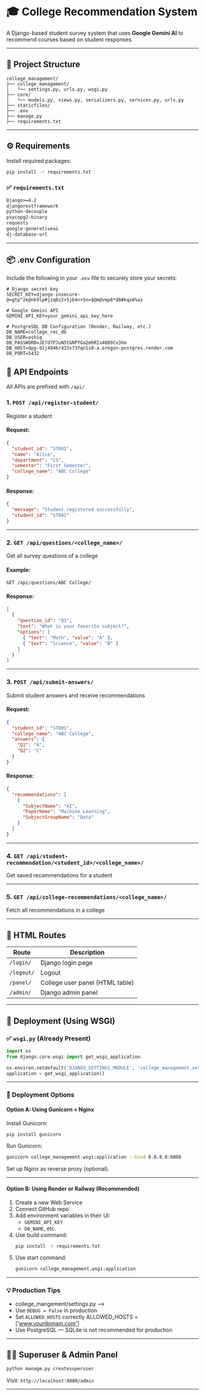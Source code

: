 
# 🎓 College Recommendation System

A Django-based student survey system that uses **Google Gemini AI** to recommend courses based on student responses.

---

## 📁 Project Structure

```
college_management/
├── college_management/
│   └── settings.py, urls.py, wsgi.py
├── core/
│   └── models.py, views.py, serializers.py, services.py, urls.py
├── staticfiles/
├── .env
├── manage.py
├── requirements.txt
```

---

## ⚙️ Requirements

Install required packages:

```bash
pip install -r requirements.txt
```

### ✅ `requirements.txt`

```txt
Django>=4.2
djangorestframework
python-decouple
psycopg2-binary
requests
google-generativeai
dj-database-url
```

---

## 📦 .env Configuration

Include the following in your `.env` file to securely store your secrets:

```env
# Django secret key
SECRET_KEY=django-insecure-@=gtp^zk@nk9lp#jzq0z2+5jb4n+5n=$@m@vmp8*d8#kqs6%az

# Google Gemini API
GEMINI_API_KEY=your_gemini_api_key_here

# PostgreSQL DB Configuration (Render, Railway, etc.)
DB_NAME=college_rec_db
DB_USER=ashiq
DB_PASSWORD=JE7d7PJuN5tGNPfGa2mhRIx4889Cx3hm
DB_HOST=dpg-d1j4946r433s73fqn1s0-a.oregon-postgres.render.com
DB_PORT=5432
```


## 📡 API Endpoints

All APIs are prefixed with `/api/`

### 1. `POST /api/register-student/`
Register a student

#### Request:
```json
{
  "student_id": "ST001",
  "name": "Alice",
  "department": "CS",
  "semester": "First Semester",
  "college_name": "ABC College"
}
```

#### Response:
```json
{
  "message": "Student registered successfully",
  "student_id": "ST001"
}
```

---

### 2. `GET /api/questions/<college_name>/`
Get all survey questions of a college

#### Example:
`GET /api/questions/ABC College/`

#### Response:
```json
[
  {
    "question_id": "Q1",
    "text": "What is your favorite subject?",
    "options": [
      { "text": "Math", "value": "A" },
      { "text": "Science", "value": "B" }
    ]
  }
]
```

---

### 3. `POST /api/submit-answers/`
Submit student answers and receive recommendations

#### Request:
```json
{
  "student_id": "ST001",
  "college_name": "ABC College",
  "answers": {
    "Q1": "A",
    "Q2": "C"
  }
}
```

#### Response:
```json
{
  "recommendations": [
    {
      "SubjectName": "AI",
      "PaperName": "Machine Learning",
      "SubjectGroupName": "Data"
    }
  ]
}
```

---

### 4. `GET /api/student-recommendation/<student_id>/<college_name>/`
Get saved recommendations for a student

---

### 5. `GET /api/college-recommendations/<college_name>/`
Fetch all recommendations in a college

---

## 🔐 HTML Routes

| Route | Description |
|-------|-------------|
| `/login/` | Django login page |
| `/logout/` | Logout |
| `/panel/` | College user panel (HTML table) |
| `/admin/` | Django admin panel |

---

## 🚀 Deployment (Using WSGI)

### ✅ `wsgi.py` (Already Present)
```python
import os
from django.core.wsgi import get_wsgi_application

os.environ.setdefault('DJANGO_SETTINGS_MODULE', 'college_management.settings')
application = get_wsgi_application()
```

---

### 🔧 Deployment Options

#### Option A: Using Gunicorn + Nginx
Install Gunicorn:
```bash
pip install gunicorn
```

Run Gunicorn:
```bash
gunicorn college_management.wsgi:application --bind 0.0.0.0:8000
```

Set up Nginx as reverse proxy (optional).

---

#### Option B: Using Render or Railway (Recommended)

1. Create a new Web Service
2. Connect GitHub repo
3. Add environment variables in their UI:
   - `GEMINI_API_KEY`
   - `DB_NAME`, etc.
4. Use build command:
   ```bash
   pip install -r requirements.txt
   ```
5. Use start command:
   ```bash
   gunicorn college_management.wsgi:application
   ```

---

### 💡 Production Tips

- college_mangement/settings.py -->
- Use `DEBUG = False` in production
- Set `ALLOWED_HOSTS` correctly  ALLOWED_HOSTS = ['www.yourdomain.com']
- Use PostgreSQL — SQLite is not recommended for production

---

## 👨‍💻 Superuser & Admin Panel

```bash
python manage.py createsuperuser
```

Visit: `http://localhost:8000/admin`

---
